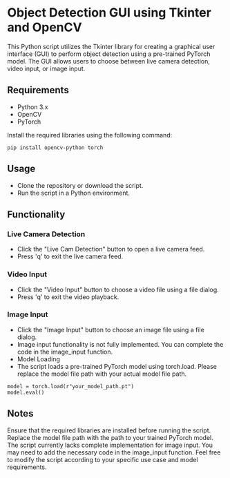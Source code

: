 # Object Detection GUI using Tkinter and OpenCV

This Python script utilizes the Tkinter library for creating a graphical user interface (GUI) to perform object detection using a pre-trained PyTorch model. The GUI allows users to choose between live camera detection, video input, or image input.

## Requirements
- Python 3.x
- OpenCV
- PyTorch

Install the required libraries using the following command:
```
pip install opencv-python torch
```
## Usage
- Clone the repository or download the script.
- Run the script in a Python environment.
## Functionality
### Live Camera Detection
- Click the "Live Cam Detection" button to open a live camera feed.
- Press 'q' to exit the live camera feed.
### Video Input
- Click the "Video Input" button to choose a video file using a file dialog.
- Press 'q' to exit the video playback.
### Image Input
- Click the "Image Input" button to choose an image file using a file dialog.
- Image input functionality is not fully implemented. You can complete the code in the image_input function.
- Model Loading
- The script loads a pre-trained PyTorch model using torch.load. Please replace the model file path with your actual model file path.
```
model = torch.load(r"your_model_path.pt")
model.eval()
```
## Notes
Ensure that the required libraries are installed before running the script.
Replace the model file path with the path to your trained PyTorch model.
The script currently lacks complete implementation for image input. You may need to add the necessary code in the image_input function.
Feel free to modify the script according to your specific use case and model requirements.
